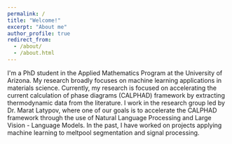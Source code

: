 ```yaml
---
permalink: /
title: "Welcome!"
excerpt: "About me"
author_profile: true
redirect_from: 
  - /about/
  - /about.html
---
```


I'm a PhD student in the Applied Mathematics Program at the University of Arizona. My research broadly focuses on machine learning applications in materials science. Currently, my research is focused on accelerating the current calculation of phase diagrams (CALPHAD) framework by extracting thermodynamic data from the literature. I work in the research group led by Dr. Marat Latypov, where one of our goals is to accelerate the CALPHAD framework through the use of Natural Language Processing and Large Vision - Language Models. In the past, I have worked on projects applying machine learning to meltpool segmentation and signal processing.
